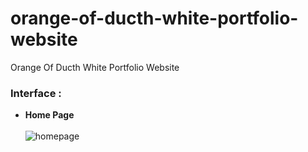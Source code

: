 # orange-of-ducth-white-portfolio-website
Orange Of Ducth White Portfolio Website
<h3>Interface :</h3>
<ul>
  	<li><b>Home Page</b></li>
	<br />
  		<img src="https://github.com/alfiannurhudaputra/orange-of-ducth-white-portfolio-website/assets/63383625/43f8dd79-c68c-4242-8b84-2ccd7237e429" alt="homepage">
</ul>
